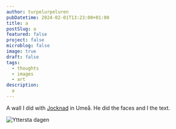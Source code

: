 ```yaml
---
author: turpelurpeluren
pubDatetime: 2024-02-01T13:23:00+01:00
title: a
postSlug: a
featured: false
project: false
microblog: false
image: true
draft: false
tags:
  - thoughts
  - images
  - art
description:
  a
---
```


A wall I did with [Jocknad](https://www.instagram.com/jocknad/) in Umeå. He did the faces and I the text.

![Yttersta dagen](https://i.imgur.com/KmfV2H8.png)
